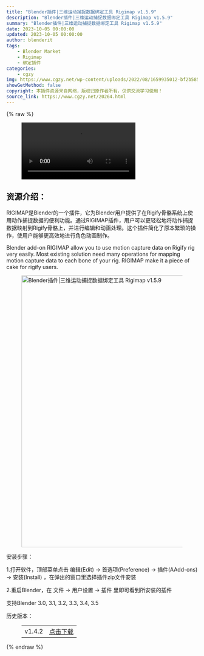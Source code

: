 ```yaml
---
title: "Blender插件|三维运动捕捉数据绑定工具 Rigimap v1.5.9"
description: "Blender插件|三维运动捕捉数据绑定工具 Rigimap v1.5.9"
summary: "Blender插件|三维运动捕捉数据绑定工具 Rigimap v1.5.9"
date: 2023-10-05 00:00:00
updated: 2023-10-05 00:00:00
author: blenderit
tags: 
    - Blender Market
    - Rigimap
    - 绑定插件
categories:
    - cgzy
img: https://www.cgzy.net/wp-content/uploads/2022/08/1659935012-bf2b585aaeb7a04.jpg
showGetMethod: false
copyright: 本插件资源来自网络，版权归原作者所有，仅供交流学习使用！
source_link: https://www.cgzy.net/20264.html
---
```


{% raw %}
<figure class="wp-block-video aligncenter"><video controls src="https://cloud.video.taobao.com/play/u/717183932/p/1/e/6/t/1/372210142075.mp4"></video></figure><div class="wp-block-pandastudio-title"><div class="title_style_01"><h2 id="h2-0">资源介绍：</h2></div></div><p class="is-style-text-indent-2em">RIGIMAP是Blender的一个插件，它为Blender用户提供了在Rigify骨骼系统上使用动作捕捉数据的便利功能。通过RIGIMAP插件，用户可以更轻松地将动作捕捉数据映射到Rigify骨骼上，并进行编辑和动画处理。这个插件简化了原本繁琐的操作，使用户能够更高效地进行角色动画制作。</p><p>Blender add-on RIGIMAP allow you to use motion capture data on Rigify rig very easily. Most existing solution need many operations for mapping motion capture data to each bone of your rig. RIGIMAP make it a piece of cake for rigify users.</p><div class="wp-block-image">
<figure class="aligncenter size-full"><img fetchpriority="high" decoding="async" width="613" height="716" src="https://www.cgzy.net/wp-content/uploads/2023/10/1696477585-b82299cfc019c76.webp" class="wp-image-34908" title="Blender插件|三维运动捕捉数据绑定工具 Rigimap v1.5.9" alt="Blender插件|三维运动捕捉数据绑定工具 Rigimap v1.5.9"></figure></div><div class="wp-block-pandastudio-title"><div class="title_style_01"><p>安装步骤：</p></div></div><p>1.打开软件，顶部菜单点击 编辑(Edit) → 首选项(Preference) → 插件(AAdd-ons) → 安装(Install) ，在弹出的窗口里选择插件zip文件安装</p><p>2.重启Blender，在 文件 → 用户设置 → 插件 里即可看到所安装的插件</p><div class="wp-block-pandastudio-tips"><div class="tip success "><p>支持Blender 3.0, 3.1, 3.2, 3.3, 3.4, 3.5</p>
</div></div><div class="wp-block-pandastudio-title"><div class="title_style_01"><p>历史版本：</p></div></div><figure class="wp-block-table has-medium-font-size"><table><tbody><tr><td>v1.4.2</td><td><a href="https://www.cgzy.net/go?_=2d96ac980faHR0cHM6Ly9wYW4uYmFpZHUuY29tL3MvMVJHVXZRYVRXTjBuaHdKelNOZkNFMWc%2FcHdkPXlpN2Q%3D" target="_blank">点击下载</a></td></tr></tbody></table></figure>
<div style="display: none">cgzy</div>
{% endraw %}